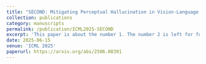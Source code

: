 ```yaml
---
title: "SECOND: Mitigating Perceptual Hallucination in Vision-Language Models via Selective and Contrastive Decoding"
collection: publications
category: manuscripts
permalink: /publication/ICML2025-SECOND
excerpt: 'This paper is about the number 1. The number 2 is left for future work.'
date: 2025-06-15
venue: 'ICML 2025'
paperurl: https://arxiv.org/abs/2506.08391
---
```

